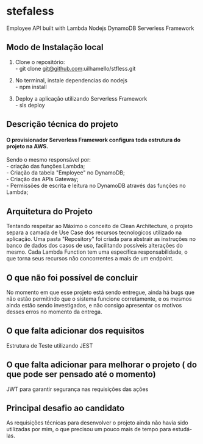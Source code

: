 # stefaless

Employee API built with Lambda Nodejs DynamoDB Serverless Framework


## Modo de Instalação local

1) Clone o repositório:
<br> - git clone git@github.com:uilhamello/stfless.git

2) No terminal, instale dependencias do nodejs
<br> - npm install

3) Deploy a aplicação utilizando Serverless Framework
<br> - sls deploy

## Descrição técnica do projeto

#### O provisionador Serverless Framework configura toda estrutura do projeto na AWS.
Sendo o mesmo responsável por:
<br> - criação das funções Lambda;
<br> - Criação da tabela "Employee" no DynamoDB;
<br> - Criação das APIs Gateway;
<br> - Permissões de escrita e leitura no DynamoDB através das funções no Lambda;


## Arquitetura do Projeto

Tentando respeitar ao Máximo o conceito de Clean Architecture, o projeto separa a camada de Use Case 
dos recursos tecnologicos utilizado na aplicação. 
Uma pasta "Repository" foi criada para abstrair as instruções no banco de dados dos casos de uso, facilitando possíveis alterações do mesmo.
Cada Lambda Function tem uma específica responsabilidade, o que torna seus recursos não concorrentes a mais de um endpoint.

## O que não foi possível de concluir
No momento em que esse projeto está sendo entregue, ainda há bugs que não estão permitindo que o sistema funcione corretamente, 
e os mesmos ainda estão sendo investigados, e não consigo apresentar os motivos desses erros no momento da entrega.

## O que falta adicionar dos requisitos

Estrutura de Teste utilizando JEST

## O que falta adicionar para melhorar o projeto ( do que pode ser pensado até o momento)

JWT para garantir segurança nas requisições das ações


## Principal desafio ao candidato

As requisições técnicas para desenvolver o projeto ainda não havia sido utilizadas por mim, o que precisou um pouco mais de tempo para estudá-las.









